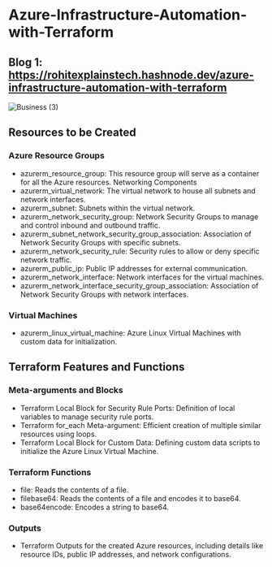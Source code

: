 # Azure-Infrastructure-Automation-with-Terraform
## Blog 1: https://rohitexplainstech.hashnode.dev/azure-infrastructure-automation-with-terraform
![Business (3)](https://github.com/user-attachments/assets/db8ab588-1124-40e6-bd61-c4fbc28dc25c)

## Resources to be Created
### Azure Resource Groups
- azurerm_resource_group: This resource group will serve as a container for all the Azure resources.
Networking Components
- azurerm_virtual_network: The virtual network to house all subnets and network interfaces.
- azurerm_subnet: Subnets within the virtual network.
- azurerm_network_security_group: Network Security Groups to manage and control inbound and outbound traffic.
- azurerm_subnet_network_security_group_association: Association of Network Security Groups with specific subnets.
- azurerm_network_security_rule: Security rules to allow or deny specific network traffic.
- azurerm_public_ip: Public IP addresses for external communication.
- azurerm_network_interface: Network interfaces for the virtual machines.
- azurerm_network_interface_security_group_association: Association of Network Security Groups with network interfaces.
  
### Virtual Machines
- azurerm_linux_virtual_machine: Azure Linux Virtual Machines with custom data for initialization.
## Terraform Features and Functions
### Meta-arguments and Blocks
- Terraform Local Block for Security Rule Ports: Definition of local variables to manage security rule ports.
- Terraform for_each Meta-argument: Efficient creation of multiple similar resources using loops.
- Terraform Local Block for Custom Data: Defining custom data scripts to initialize the Azure Linux Virtual Machine.
### Terraform Functions
- file: Reads the contents of a file.
- filebase64: Reads the contents of a file and encodes it to base64.
- base64encode: Encodes a string to base64.
### Outputs
- Terraform Outputs for the created Azure resources, including details like resource IDs, public IP addresses, and network configurations.

